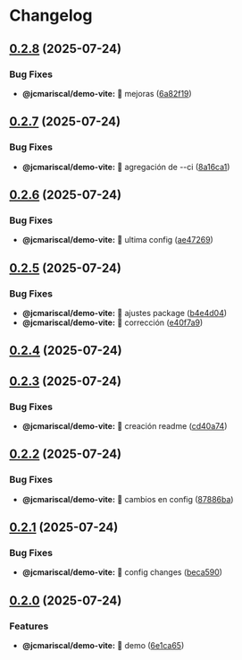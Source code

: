 # Changelog

## [0.2.8](https://github.com/jcarlosMariscal/publish-packages/compare/v0.2.7...v0.2.8) (2025-07-24)

### Bug Fixes

* **@jcmariscal/demo-vite:** :bug: mejoras ([6a82f19](https://github.com/jcarlosMariscal/publish-packages/commit/6a82f196f541c714d71de9579e9a228047f902cb))

## [0.2.7](https://github.com/jcarlosMariscal/publish-packages/compare/v0.2.6...v0.2.7) (2025-07-24)

### Bug Fixes

* **@jcmariscal/demo-vite:** :bug: agregación de --ci ([8a16ca1](https://github.com/jcarlosMariscal/publish-packages/commit/8a16ca13f8a4628ff81c34ca2feb1f4404d901d9))

## [0.2.6](https://github.com/jcarlosMariscal/publish-packages/compare/v0.2.5...v0.2.6) (2025-07-24)

### Bug Fixes

* **@jcmariscal/demo-vite:** :bug: ultima config ([ae47269](https://github.com/jcarlosMariscal/publish-packages/commit/ae47269e248095cd500d9373de28c282fab2bd02))

## [0.2.5](https://github.com/jcarlosMariscal/publish-packages/compare/v0.2.4...v0.2.5) (2025-07-24)

### Bug Fixes

* **@jcmariscal/demo-vite:** :bug: ajustes package ([b4e4d04](https://github.com/jcarlosMariscal/publish-packages/commit/b4e4d04be4db974808ac90b5a8985bb805a6eb6d))
* **@jcmariscal/demo-vite:** :bug: corrección ([e40f7a9](https://github.com/jcarlosMariscal/publish-packages/commit/e40f7a99165f55ceac79ba80333607359dbb53a4))

## [0.2.4](https://github.com/jcarlosMariscal/publish-packages/compare/v0.2.3...v0.2.4) (2025-07-24)

## [0.2.3](https://github.com/jcarlosMariscal/publish-packages/compare/v0.2.2...v0.2.3) (2025-07-24)

### Bug Fixes

* **@jcmariscal/demo-vite:** :bug: creación readme ([cd40a74](https://github.com/jcarlosMariscal/publish-packages/commit/cd40a74f3715ba77de5f41d3c5f2bae3a75c99a5))

## [0.2.2](https://github.com/jcarlosMariscal/publish-packages/compare/v0.2.1...v0.2.2) (2025-07-24)

### Bug Fixes

* **@jcmariscal/demo-vite:** :bug: cambios en config ([87886ba](https://github.com/jcarlosMariscal/publish-packages/commit/87886ba8ad4d0e09178ce1798154bfbe73df1516))

## [0.2.1](https://github.com/jcarlosMariscal/publish-packages/compare/v0.2.0...v0.2.1) (2025-07-24)

### Bug Fixes

* **@jcmariscal/demo-vite:** :bug: config changes ([beca590](https://github.com/jcarlosMariscal/publish-packages/commit/beca59046beab5a944c7db4b34103455ad308118))

## [0.2.0](https://github.com/jcarlosMariscal/publish-packages/compare/v0.1.0...v0.2.0) (2025-07-24)

### Features

* **@jcmariscal/demo-vite:** :art: demo ([6e1ca65](https://github.com/jcarlosMariscal/publish-packages/commit/6e1ca6556f3253de911d8927c4bc2f4f634df1b8))
